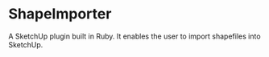 # ShapeImporter
A SketchUp plugin built in Ruby. It enables the user to import shapefiles into SketchUp.
